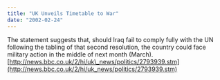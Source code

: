 ```yaml
---
title: "UK Unveils Timetable to War"
date: "2002-02-24"
---
```


The statement suggests that, should Iraq fail to comply fully with the UN following the tabling of that second resolution, the country could face military action in the middle of next month (March). [http://news.bbc.co.uk/2/hi/uk\_news/politics/2793939.stm](http://news.bbc.co.uk/2/hi/uk_news/politics/2793939.stm)
